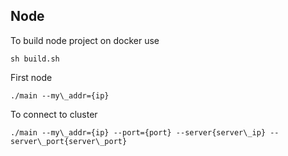 ## Node

To build node project on docker use

``` 
sh build.sh 
```
First node
```
./main --my\_addr={ip}
```
To connect to cluster
```
./main --my\_addr={ip} --port={port} --server{server\_ip} --server\_port{server\_port}
```

